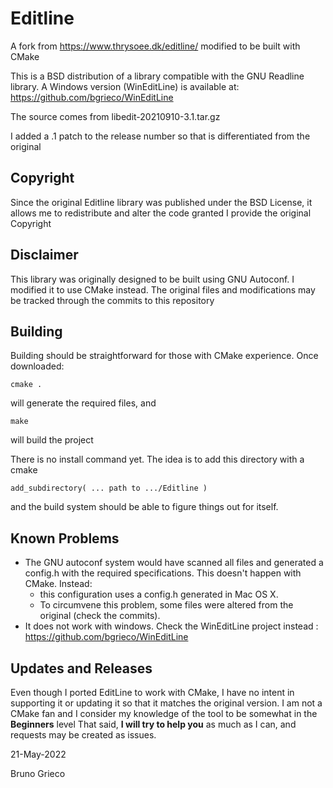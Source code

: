 # Editline
A fork from https://www.thrysoee.dk/editline/ modified to be built with CMake

This is a BSD distribution of a library compatible with the GNU Readline library.
A Windows version (WinEditLine) is available at: https://github.com/bgrieco/WinEditLine

The source comes from libedit-20210910-3.1.tar.gz

I added a .1 patch to the release number so that is differentiated from the original

## Copyright
Since the original Editline library was published under the BSD License, it allows me to redistribute and alter the code granted I provide the original Copyright

## Disclaimer
This library was originally designed to be built using GNU Autoconf.
I modified it to use CMake instead.
The original files and modifications may be tracked through the commits to this repository

## Building
Building should be straightforward for those with CMake experience.
Once downloaded:

```
cmake .
```

will generate the required files, and 
```
make
```

will build the project

There is no install command yet. The idea is to add this directory with a cmake

```
add_subdirectory( ... path to .../Editline )
```
and the build system should be able to figure things out for itself.

## Known Problems
- The GNU autoconf system would have scanned all files and generated a config.h with the required specifications. This doesn't happen with CMake. 
Instead:
  - this configuration uses a config.h generated in Mac OS X. 
  - To circumvene this problem, some files were altered from the original (check the commits).
- It does not work with windows. Check the WinEditLine project instead : https://github.com/bgrieco/WinEditLine

## Updates and Releases
Even though I ported EditLine to work with CMake, I have no intent in supporting it or updating it so that it matches the original version.
I am not a CMake fan and I consider my knowledge of the tool to be somewhat in the **Beginners** level
That said, **I will try to help you** as much as I can, and requests may be created as issues.

21-May-2022

Bruno Grieco
